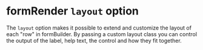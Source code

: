 # formRender `layout` option

The `layout` option makes it possible to extend and customize the layout of each "row" in formBuilder. By passing a custom layout class you can control the output of the label, help text, the control and how they fit together.
